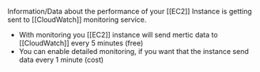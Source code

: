 Information/Data about the performance of your [[EC2]] Instance is getting sent to [[CloudWatch]] monitoring service.
*   With monitoring you [[EC2]] instance will send mertic data to [[CloudWatch]] every 5 minutes (free)
*   You can enable detailed monitoring, if you want that the instance send data every 1 minute (cost)